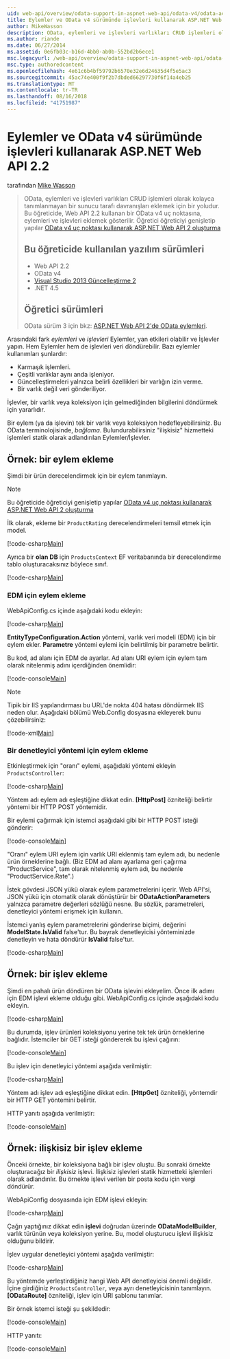```yaml
---
uid: web-api/overview/odata-support-in-aspnet-web-api/odata-v4/odata-actions-and-functions
title: Eylemler ve OData v4 sürümünde işlevleri kullanarak ASP.NET Web API 2.2 | Microsoft Docs
author: MikeWasson
description: OData, eylemleri ve işlevleri varlıkları CRUD işlemleri olarak kolayca tanımlanmayan bir sunucu tarafı davranışları eklemek için bir yoludur. Bu öğreticide gösterilmiştir nasıl yapılır...
ms.author: riande
ms.date: 06/27/2014
ms.assetid: 0e6fb03c-b16d-4bb0-ab0b-552bd2b6ece1
msc.legacyurl: /web-api/overview/odata-support-in-aspnet-web-api/odata-v4/odata-actions-and-functions
msc.type: authoredcontent
ms.openlocfilehash: 4e61c6b4bf59792b6570e32e6d24635d4f5e5ac3
ms.sourcegitcommit: 45ac74e400f9f2b7dbded66297730f6f14a4eb25
ms.translationtype: MT
ms.contentlocale: tr-TR
ms.lasthandoff: 08/16/2018
ms.locfileid: "41751987"
---
```

<a name="actions-and-functions-in-odata-v4-using-aspnet-web-api-22"></a>Eylemler ve OData v4 sürümünde işlevleri kullanarak ASP.NET Web API 2.2
====================
tarafından [Mike Wasson](https://github.com/MikeWasson)

> OData, eylemleri ve işlevleri varlıkları CRUD işlemleri olarak kolayca tanımlanmayan bir sunucu tarafı davranışları eklemek için bir yoludur. Bu öğreticide, Web API 2.2 kullanan bir OData v4 uç noktasına, eylemleri ve işlevleri eklemek gösterilir. Öğretici öğreticiyi genişletip yapılar [OData v4 uç noktası kullanarak ASP.NET Web API 2 oluşturma](create-an-odata-v4-endpoint.md)
> 
> ## <a name="software-versions-used-in-the-tutorial"></a>Bu öğreticide kullanılan yazılım sürümleri
> 
> 
> - Web API 2.2
> - OData v4
> - [Visual Studio 2013 Güncelleştirme 2](https://www.visualstudio.com/downloads/download-visual-studio-vs)
> - .NET 4.5
> 
> 
> ## <a name="tutorial-versions"></a>Öğretici sürümleri
> 
> OData sürüm 3 için bkz: [ASP.NET Web API 2'de OData eylemleri](../odata-v3/odata-actions.md).


Arasındaki fark *eylemleri* ve *işlevleri* Eylemler, yan etkileri olabilir ve İşlevler yapın. Hem Eylemler hem de işlevleri veri döndürebilir. Bazı eylemler kullanımları şunlardır:

- Karmaşık işlemleri.
- Çeşitli varlıklar aynı anda işleniyor.
- Güncelleştirmeleri yalnızca belirli özellikleri bir varlığın izin verme.
- Bir varlık değil veri gönderiliyor.

İşlevler, bir varlık veya koleksiyon için gelmediğinden bilgilerini döndürmek için yararlıdır.

Bir eylem (ya da işlevin) tek bir varlık veya koleksiyon hedefleyebilirsiniz. Bu OData terminolojisinde, *bağlama*. Bulundurabilirsiniz &quot;ilişkisiz&quot; hizmetteki işlemleri statik olarak adlandırılan Eylemler/İşlevler.

## <a name="example-adding-an-action"></a>Örnek: bir eylem ekleme

Şimdi bir ürün derecelendirmek için bir eylem tanımlayın.

> [!NOTE]
> Bu öğreticide öğreticiyi genişletip yapılar [OData v4 uç noktası kullanarak ASP.NET Web API 2 oluşturma](create-an-odata-v4-endpoint.md)


İlk olarak, ekleme bir `ProductRating` derecelendirmeleri temsil etmek için model.

[!code-csharp[Main](odata-actions-and-functions/samples/sample1.cs)]

Ayrıca bir **olan DB** için `ProductsContext` EF veritabanında bir derecelendirme tablo oluşturacaksınız böylece sınıf.

[!code-csharp[Main](odata-actions-and-functions/samples/sample2.cs)]

### <a name="add-the-action-to-the-edm"></a>EDM için eylem ekleme

WebApiConfig.cs içinde aşağıdaki kodu ekleyin:

[!code-csharp[Main](odata-actions-and-functions/samples/sample3.cs)]

**EntityTypeConfiguration.Action** yöntemi, varlık veri modeli (EDM) için bir eylem ekler. **Parametre** yöntemi eylemi için belirtilmiş bir parametre belirtir.

Bu kod, ad alanı için EDM de ayarlar. Ad alanı URI eylem için eylem tam olarak nitelenmiş adını içerdiğinden önemlidir:

[!code-console[Main](odata-actions-and-functions/samples/sample4.cmd)]

> [!NOTE]
> Tipik bir IIS yapılandırması bu URL'de nokta 404 hatası döndürmek IIS neden olur. Aşağıdaki bölümü Web.Config dosyasına ekleyerek bunu çözebilirsiniz:

[!code-xml[Main](odata-actions-and-functions/samples/sample5.xml)]

### <a name="add-a-controller-method-for-the-action"></a>Bir denetleyici yöntemi için eylem ekleme

Etkinleştirmek için &quot;oranı&quot; eylemi, aşağıdaki yöntemi ekleyin `ProductsController`:

[!code-csharp[Main](odata-actions-and-functions/samples/sample6.cs)]

Yöntem adı eylem adı eşleştiğine dikkat edin. **[HttpPost]** özniteliği belirtir yöntemi bir HTTP POST yöntemidir.

Bir eylemi çağırmak için istemci aşağıdaki gibi bir HTTP POST isteği gönderir:

[!code-console[Main](odata-actions-and-functions/samples/sample7.cmd)]

&quot;Oranı&quot; eylem URI eylem için varlık URI eklenmiş tam eylem adı, bu nedenle ürün örneklerine bağlı. (Biz EDM ad alanı ayarlama geri çağırma &quot;ProductService&quot;, tam olarak nitelenmiş eylem adı, bu nedenle &quot;ProductService.Rate&quot;.)

İstek gövdesi JSON yükü olarak eylem parametrelerini içerir. Web API'si, JSON yükü için otomatik olarak dönüştürür bir **ODataActionParameters** yalnızca parametre değerleri sözlüğü nesne. Bu sözlük, parametreleri, denetleyici yöntemi erişmek için kullanın.

İstemci yanlış eylem parametrelerini gönderirse biçimi, değerini **ModelState.IsValid** false'tur. Bu bayrak denetleyicisi yönteminizde denetleyin ve hata döndürür **IsValid** false'tur.

[!code-csharp[Main](odata-actions-and-functions/samples/sample8.cs)]

## <a name="example-adding-a-function"></a>Örnek: bir işlev ekleme

Şimdi en pahalı ürün döndüren bir OData işlevini ekleyelim. Önce ilk adımı için EDM işlevi ekleme olduğu gibi. WebApiConfig.cs içinde aşağıdaki kodu ekleyin.

[!code-csharp[Main](odata-actions-and-functions/samples/sample9.cs)]

Bu durumda, işlev ürünleri koleksiyonu yerine tek tek ürün örneklerine bağlıdır. İstemciler bir GET isteği göndererek bu işlevi çağırın:

[!code-console[Main](odata-actions-and-functions/samples/sample10.cmd)]

Bu işlev için denetleyici yöntemi aşağıda verilmiştir:

[!code-csharp[Main](odata-actions-and-functions/samples/sample11.cs)]

Yöntem adı işlev adı eşleştiğine dikkat edin. **[HttpGet]** özniteliği, yöntemdir bir HTTP GET yöntemini belirtir.

HTTP yanıtı aşağıda verilmiştir:

[!code-console[Main](odata-actions-and-functions/samples/sample12.cmd)]

## <a name="example-adding-an-unbound-function"></a>Örnek: ilişkisiz bir işlev ekleme

Önceki örnekte, bir koleksiyona bağlı bir işlev oluştu. Bu sonraki örnekte oluşturacağız bir *ilişkisiz* işlevi. İlişkisiz işlevleri statik hizmetteki işlemleri olarak adlandırılır. Bu örnekte işlevi verilen bir posta kodu için vergi döndürür.

WebApiConfig dosyasında için EDM işlevi ekleyin:

[!code-csharp[Main](odata-actions-and-functions/samples/sample13.cs)]

Çağrı yaptığınız dikkat edin **işlevi** doğrudan üzerinde **ODataModelBuilder**, varlık türünün veya koleksiyon yerine. Bu, model oluşturucu işlevi ilişkisiz olduğunu bildirir.

İşlev uygular denetleyici yöntemi aşağıda verilmiştir:

[!code-csharp[Main](odata-actions-and-functions/samples/sample14.cs)]

Bu yöntemde yerleştirdiğiniz hangi Web API denetleyicisi önemli değildir. İçine girdiğiniz `ProductsController`, veya ayrı denetleyicisinin tanımlayın. **[ODataRoute]** özniteliği, işlev için URI şablonu tanımlar.

Bir örnek istemci isteği şu şekildedir:

[!code-console[Main](odata-actions-and-functions/samples/sample15.cmd)]

HTTP yanıtı:

[!code-console[Main](odata-actions-and-functions/samples/sample16.cmd)]
